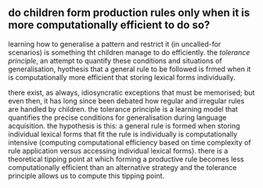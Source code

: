 do children form production rules only when it is more computationally efficient to do so?
---

learning how to generalise a pattern and restrict it (in uncalled-for scenarios) is something tht children manage to do efficiently. the _tolerance principle_, an attempt to quantify these conditions and situations of generalisation, hyothesis that a general rule to be followed is frmed when it is computationally more efficient that storing lexical forms individually. 

there exist, as always, idiosyncratic exceptions that must be memorised; but even then, it has long since been debated how regular and irregular rules are handled by children. the tolerance principle is a learning model that quantifies the precise conditions for generalisation during language acquisition. the hypothesis is this: a general rule is formed when storing individual lexical forms that fit the rule is individually is computationally intensive (computing computational efficiency based on time complexity of rule application versus accessing individual lexical forms). there is a theoretical tipping point at which forming a productive rule becomes less computationally efficient than an alternative strategy and the tolerance principle allows us to compute this tipping point. 
